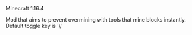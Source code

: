 <p>Minecraft 1.16.4</p>
<p>Mod that aims to prevent overmining with tools that mine blocks instantly. Default toggle key is '\'</p>